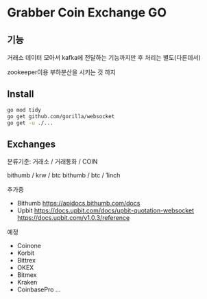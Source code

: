 Grabber Coin Exchange GO
========================

## 기능

거래소 데이터 모아서 kafka에 전달하는 기능까지만 후 처리는 별도(다른데서)

zookeeper이용 부하분산을 시키는 것 까지

## Install

```bash
go mod tidy
go get github.com/gorilla/websocket
go get -u ./...
```

## Exchanges

분류기준: 거래소 / 거래통화 / COIN

bithumb / krw / btc
bithumb / btc / 1inch

추가중
* Bithumb
  https://apidocs.bithumb.com/docs
* Upbit
  https://docs.upbit.com/docs/upbit-quotation-websocket https://docs.upbit.com/v1.0.3/reference

예정
* Coinone
* Korbit
* Bittrex
* OKEX
* Bitmex
* Kraken
* CoinbasePro
...
